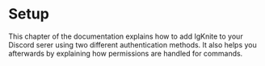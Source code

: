 # Setup

This chapter of the documentation explains how to add IgKnite to your Discord serer using two different authentication methods. It also helps you afterwards by explaining how permissions are handled for commands.